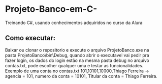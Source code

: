 # Projeto-Banco-em-C-
Treinando C#, usando conhecimentos adquiridos no curso da Alura 
## Como executar: 
Baixar ou clonar o repositorio e execute o arquivo ProjetoBanco.exe na pasta ProjetoBanco\bin\Debug, quando abrir o executavel vai pedir pra fazer login, os dados do login estão na mesma pasta debug no arquivo contas.txt, pode escolher qualquer uma e testar as funcionalidades.
Exemplo de uma conta no contas.txt 101,10101,10000,Thiago Ferreira -> agencia = 101, numero da conta = 10101, Titular da conta = Thiago Ferreira.
                    
